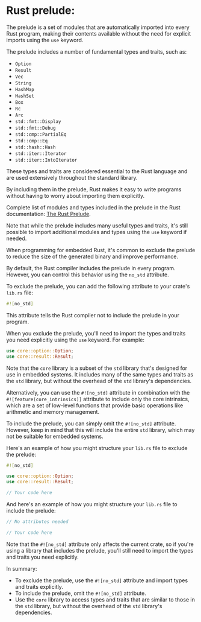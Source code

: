 # Rust prelude:

The prelude is a set of modules that are automatically imported into every Rust program, making their
contents available without the need for explicit imports using the `use` keyword.


The prelude includes a number of fundamental types and traits, such as:

* `Option`
* `Result`
* `Vec`
* `String`
* `HashMap`
* `HashSet`
* `Box`
* `Rc`
* `Arc`
* `std::fmt::Display`
* `std::fmt::Debug`
* `std::cmp::PartialEq`
* `std::cmp::Eq`
* `std::hash::Hash`
* `std::iter::Iterator`
* `std::iter::IntoIterator`

These types and traits are considered essential to the Rust language and are used extensively throughout
the standard library.

By including them in the prelude, Rust makes it easy to write programs without having to worry about
importing them explicitly.

Complete list of modules and types included in the prelude in the Rust documentation:
[The Rust Prelude](https://doc.rust-lang.org/std/prelude/index.html).

Note that while the prelude includes many useful types and traits, it's still possible to import
additional modules and types using the `use` keyword if needed.

When programming for embedded Rust, it's common to exclude the prelude to reduce the size of the generated
binary and improve performance.

By default, the Rust compiler includes the prelude in every program.
However, you can control this behavior using the `no_std` attribute.

To exclude the prelude, you can add the following attribute to your crate's `lib.rs` file:
```rust
#![no_std]
```
This attribute tells the Rust compiler not to include the prelude in your program.

When you exclude the prelude, you'll need to import the types and traits you need explicitly using the
`use` keyword. For example:


```rust
use core::option::Option;
use core::result::Result;
```
Note that the `core` library is a subset of the `std` library that's designed for use in embedded systems.
It includes many of the same types and traits as the `std` library, but without the overhead of the `std`
library's dependencies.

Alternatively, you can use the `#![no_std]` attribute in combination with the
`#![feature(core_intrinsics)]` attribute to include only the core intrinsics, which are a set of
low-level functions that provide basic operations like arithmetic and memory management.

To include the prelude, you can simply omit the `#![no_std]` attribute.
However, keep in mind that this will include the entire `std` library, which may not be suitable for
embedded systems.

Here's an example of how you might structure your `lib.rs` file to exclude the prelude:
```rust
#![no_std]

use core::option::Option;
use core::result::Result;

// Your code here
```
And here's an example of how you might structure your `lib.rs` file to include the prelude:
```rust
// No attributes needed

// Your code here
```
Note that the `#![no_std]` attribute only affects the current crate, so if you're using a library that
includes the prelude, you'll still need to import the types and traits you need explicitly.

In summary:

* To exclude the prelude, use the `#![no_std]` attribute and import types and traits explicitly.
* To include the prelude, omit the `#![no_std]` attribute.
* Use the `core` library to access types and traits that are similar to those in the `std` library, but
  without the overhead of the `std` library's dependencies.
